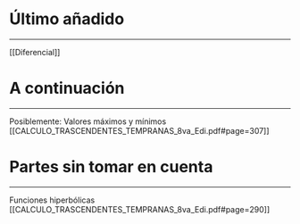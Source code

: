 # Último añadido
---
[[Diferencial]]

# A continuación
---
Posiblemente: Valores máximos y mínimos
[[CALCULO_TRASCENDENTES_TEMPRANAS_8va_Edi.pdf#page=307]]

# Partes sin tomar en cuenta
---
Funciones hiperbólicas
[[CALCULO_TRASCENDENTES_TEMPRANAS_8va_Edi.pdf#page=290]]
